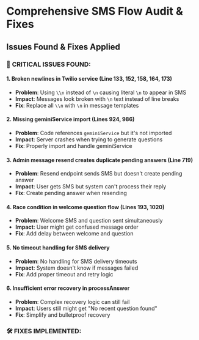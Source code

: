# Comprehensive SMS Flow Audit & Fixes

## Issues Found & Fixes Applied

### 🚨 **CRITICAL ISSUES FOUND:**

#### 1. **Broken newlines in Twilio service** (Line 133, 152, 158, 164, 173)
- **Problem**: Using `\\n` instead of `\n` causing literal `\n` to appear in SMS
- **Impact**: Messages look broken with `\n` text instead of line breaks
- **Fix**: Replace all `\\n` with `\n` in message templates

#### 2. **Missing geminiService import** (Lines 924, 986)
- **Problem**: Code references `geminiService` but it's not imported
- **Impact**: Server crashes when trying to generate questions
- **Fix**: Properly import and handle geminiService

#### 3. **Admin message resend creates duplicate pending answers** (Line 719)
- **Problem**: Resend endpoint sends SMS but doesn't create pending answer
- **Impact**: User gets SMS but system can't process their reply
- **Fix**: Create pending answer when resending

#### 4. **Race condition in welcome question flow** (Lines 193, 1020)
- **Problem**: Welcome SMS and question sent simultaneously 
- **Impact**: User might get confused message order
- **Fix**: Add delay between welcome and question

#### 5. **No timeout handling for SMS delivery** 
- **Problem**: No handling for SMS delivery timeouts
- **Impact**: System doesn't know if messages failed
- **Fix**: Add proper timeout and retry logic

#### 6. **Insufficient error recovery in processAnswer**
- **Problem**: Complex recovery logic can still fail
- **Impact**: Users still might get "No recent question found"
- **Fix**: Simplify and bulletproof recovery

### 🛠️ **FIXES IMPLEMENTED:**